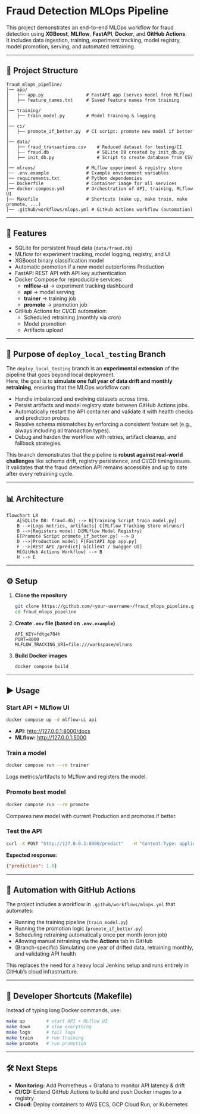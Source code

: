 # Fraud Detection MLOps Pipeline

This project demonstrates an end-to-end MLOps workflow for fraud detection using **XGBoost**, **MLflow**, **FastAPI**, **Docker**, and **GitHub Actions**.  
It includes data ingestion, training, experiment tracking, model registry, model promotion, serving, and automated retraining.

---

## 📂 Project Structure

```
fraud_mlops_pipeline/
│── app/
│   ├── app.py                # FastAPI app (serves model from MLflow)
│   ├── feature_names.txt     # Saved feature names from training
│
│── training/
│   ├── train_model.py        # Model training & logging
│
│── ci/
│   ├── promote_if_better.py  # CI script: promote new model if better
│
│── data/
│   ├── fraud_transactions.csv    # Reduced dataset for testing/CI
│   ├── fraud.db                  # SQLite DB created by init_db.py
│   ├── init_db.py                # Script to create database from CSV
│
│── mlruns/                   # MLflow experiment & registry store
│── .env.example              # Example environment variables
│── requirements.txt          # Python dependencies
│── Dockerfile                # Container image for all services
│── docker-compose.yml        # Orchestration of API, training, MLflow UI
│── Makefile                  # Shortcuts (make up, make train, make promote, ...)
│── .github/workflows/mlops.yml # GitHub Actions workflow (automation)
```

---

## 🔑 Features

- SQLite for persistent fraud data (`data/fraud.db`)
- MLflow for experiment tracking, model logging, registry, and UI
- XGBoost binary classification model
- Automatic promotion if a new model outperforms Production
- FastAPI REST API with API key authentication
- Docker Compose for reproducible services:
  - **mlflow-ui** → experiment tracking dashboard  
  - **api** → model serving  
  - **trainer** → training job  
  - **promote** → promotion job
- GitHub Actions for CI/CD automation:
  - Scheduled retraining (monthly via cron)  
  - Model promotion  
  - Artifacts upload  

---

## 🌱 Purpose of `deploy_local_testing` Branch

The `deploy_local_testing` branch is an **experimental extension** of the pipeline that goes beyond local deployment.  
Here, the goal is to **simulate one full year of data drift and monthly retraining**, ensuring that the MLOps workflow can:  

- Handle imbalanced and evolving datasets across time.  
- Persist artifacts and model registry state between GitHub Actions jobs.  
- Automatically restart the API container and validate it with health checks and prediction probes.  
- Resolve schema mismatches by enforcing a consistent feature set (e.g., always including all transaction types).  
- Debug and harden the workflow with retries, artifact cleanup, and fallback strategies.  

This branch demonstrates that the pipeline is **robust against real-world challenges** like schema drift, registry persistence, and CI/CD timing issues.  
It validates that the fraud detection API remains accessible and up to date after every retraining cycle.  

---

## 📊 Architecture

```mermaid
flowchart LR
    A[SQLite DB: fraud.db] --> B[Training Script train_model.py]
    B -->|Logs metrics, artifacts| C[MLflow Tracking Store mlruns/]
    B -->|Registers model| D[MLflow Model Registry]
    E[Promote Script promote_if_better.py] --> D
    D -->|Production model| F[FastAPI App app.py]
    F -->|REST API /predict| G[Client / Swagger UI]
    H[GitHub Actions Workflow] --> B
    H --> E
```

---

## ⚙️ Setup

1. **Clone the repository**
   ```bash
   git clone https://github.com/<your-username>/fraud_mlops_pipeline.git
   cd fraud_mlops_pipeline
   ```

2. **Create `.env` file (based on `.env.example`)**
   ```env
   API_KEY=fdtge784h
   PORT=8000
   MLFLOW_TRACKING_URI=file:///workspace/mlruns
   ```

3. **Build Docker images**
   ```bash
   docker compose build
   ```

---

## ▶️ Usage

### Start API + MLflow UI
```bash
docker compose up -d mlflow-ui api
```
- **API:** http://127.0.0.1:8000/docs  
- **MLflow:** http://127.0.0.1:5000  

### Train a model
```bash
docker compose run --rm trainer
```
Logs metrics/artifacts to MLflow and registers the model.

### Promote best model
```bash
docker compose run --rm promote
```
Compares new model with current Production and promotes if better.

### Test the API
```bash
curl -X POST "http://127.0.0.1:8000/predict"   -H "Content-Type: application/json"   -H 'x-api-key: fdtge784h'   -d '{"amount": 0.4, "step": 50, "TRANSFER": 1, "PAYMENT": 0, "CASH_OUT": 0, "DEBIT": 0}'
```

**Expected response:**
```json
{"prediction": 1.0}
```

---

## 🔄 Automation with GitHub Actions

The project includes a workflow in `.github/workflows/mlops.yml` that automates:

- Running the training pipeline (`train_model.py`)
- Running the promotion logic (`promote_if_better.py`)
- Scheduling retraining automatically once per month (cron job)
- Allowing manual retraining via the **Actions** tab in GitHub
- (Branch-specific) Simulating one year of drifted data, retraining monthly, and validating API health

This replaces the need for a heavy local Jenkins setup and runs entirely in GitHub’s cloud infrastructure.

---

## 🔧 Developer Shortcuts (Makefile)

Instead of typing long Docker commands, use:
```bash
make up        # start API + MLflow UI
make down      # stop everything
make logs      # tail logs
make train     # run training
make promote   # run promotion
```

---

## 🛠️ Next Steps

- **Monitoring:** Add Prometheus + Grafana to monitor API latency & drift  
- **CI/CD:** Extend GitHub Actions to build and push Docker images to a registry  
- **Cloud:** Deploy containers to AWS ECS, GCP Cloud Run, or Kubernetes  
